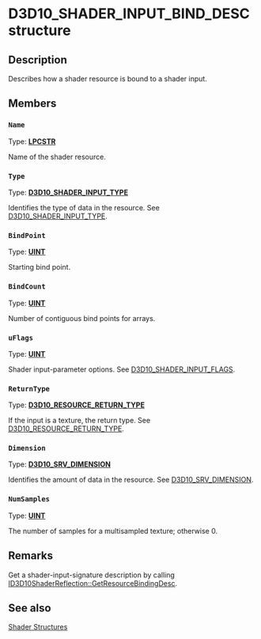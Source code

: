 # D3D10_SHADER_INPUT_BIND_DESC structure

## Description

Describes how a shader resource is bound to a shader input.

## Members

### `Name`

Type: **[LPCSTR](https://learn.microsoft.com/windows/desktop/WinProg/windows-data-types)**

Name of the shader resource.

### `Type`

Type: **[D3D10_SHADER_INPUT_TYPE](https://learn.microsoft.com/windows/desktop/api/d3dcommon/ne-d3dcommon-d3d_shader_input_type)**

Identifies the type of data in the resource. See [D3D10_SHADER_INPUT_TYPE](https://learn.microsoft.com/windows/desktop/api/d3dcommon/ne-d3dcommon-d3d_shader_input_type).

### `BindPoint`

Type: **[UINT](https://learn.microsoft.com/windows/desktop/WinProg/windows-data-types)**

Starting bind point.

### `BindCount`

Type: **[UINT](https://learn.microsoft.com/windows/desktop/WinProg/windows-data-types)**

Number of contiguous bind points for arrays.

### `uFlags`

Type: **[UINT](https://learn.microsoft.com/windows/desktop/WinProg/windows-data-types)**

Shader input-parameter options. See [D3D10_SHADER_INPUT_FLAGS](https://learn.microsoft.com/windows/desktop/api/d3dcommon/ne-d3dcommon-d3d_shader_input_flags).

### `ReturnType`

Type: **[D3D10_RESOURCE_RETURN_TYPE](https://learn.microsoft.com/windows/desktop/api/d3dcommon/ne-d3dcommon-d3d_resource_return_type)**

If the input is a texture, the return type. See [D3D10_RESOURCE_RETURN_TYPE](https://learn.microsoft.com/windows/desktop/api/d3dcommon/ne-d3dcommon-d3d_resource_return_type).

### `Dimension`

Type: **[D3D10_SRV_DIMENSION](https://learn.microsoft.com/windows/desktop/api/d3d10/ns-d3d10-d3d10_buffer_srv)**

Identifies the amount of data in the resource. See [D3D10_SRV_DIMENSION](https://learn.microsoft.com/windows/desktop/api/d3d10/ns-d3d10-d3d10_buffer_srv).

### `NumSamples`

Type: **[UINT](https://learn.microsoft.com/windows/desktop/WinProg/windows-data-types)**

The number of samples for a multisampled texture; otherwise 0.

## Remarks

Get a shader-input-signature description by calling [ID3D10ShaderReflection::GetResourceBindingDesc](https://learn.microsoft.com/windows/desktop/api/d3d10shader/nf-d3d10shader-id3d10shaderreflection-getresourcebindingdesc).

## See also

[Shader Structures](https://learn.microsoft.com/windows/desktop/direct3d10/d3d10-graphics-reference-d3d10-shader-structures)